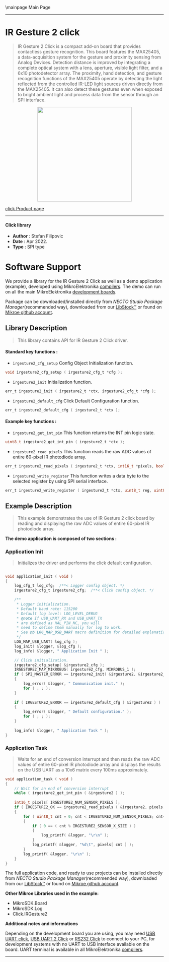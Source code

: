 \mainpage Main Page

---
# IR Gesture 2 click

> IR Gesture 2 Click is a compact add-on board that provides contactless gesture recognition. This board features the MAX25405, a data-acquisition system for the gesture and proximity sensing from Analog Devices. Detection distance is improved by integrating a complete optical system with a lens, aperture, visible light filter, and a 6x10 photodetector array. The proximity, hand detection, and gesture recognition functions of the MAX25405 operate by detecting the light reflected from the controlled IR-LED light sources driven directly from the MAX25405. It can also detect these gestures even when exposed to bright ambient light and process data from the sensor through an SPI interface.

<p align="center">
  <img src="https://download.mikroe.com/images/click_for_ide/irgesture2_click.png" height=300px>
</p>

[click Product page](https://www.mikroe.com/ir-gesture-2-click)

---


#### Click library

- **Author**        : Stefan Filipovic
- **Date**          : Apr 2022.
- **Type**          : SPI type


# Software Support

We provide a library for the IR Gesture 2 Click
as well as a demo application (example), developed using MikroElektronika
[compilers](https://www.mikroe.com/necto-studio).
The demo can run on all the main MikroElektronika [development boards](https://www.mikroe.com/development-boards).

Package can be downloaded/installed directly from *NECTO Studio Package Manager*(recommended way), downloaded from our [LibStock&trade;](https://libstock.mikroe.com) or found on [Mikroe github account](https://github.com/MikroElektronika/mikrosdk_click_v2/tree/master/clicks).

## Library Description

> This library contains API for IR Gesture 2 Click driver.

#### Standard key functions :

- `irgesture2_cfg_setup` Config Object Initialization function.
```c
void irgesture2_cfg_setup ( irgesture2_cfg_t *cfg );
```

- `irgesture2_init` Initialization function.
```c
err_t irgesture2_init ( irgesture2_t *ctx, irgesture2_cfg_t *cfg );
```

- `irgesture2_default_cfg` Click Default Configuration function.
```c
err_t irgesture2_default_cfg ( irgesture2_t *ctx );
```

#### Example key functions :

- `irgesture2_get_int_pin` This function returns the INT pin logic state.
```c
uint8_t irgesture2_get_int_pin ( irgesture2_t *ctx );
```

- `irgesture2_read_pixels` This function reads the raw ADC values of entire 60-pixel IR photodiode array.
```c
err_t irgesture2_read_pixels ( irgesture2_t *ctx, int16_t *pixels, bool flip_pixels );
```

- `irgesture2_write_register` This function writes a data byte to the selected register by using SPI serial interface.
```c
err_t irgesture2_write_register ( irgesture2_t *ctx, uint8_t reg, uint8_t data_in );
```

## Example Description

> This example demonstrates the use of IR Gesture 2 click board by reading and displaying the raw ADC values of entire 60-pixel IR photodiode array.

**The demo application is composed of two sections :**

### Application Init

> Initializes the driver and performs the click default configuration.

```c

void application_init ( void )
{
    log_cfg_t log_cfg;  /**< Logger config object. */
    irgesture2_cfg_t irgesture2_cfg;  /**< Click config object. */

    /** 
     * Logger initialization.
     * Default baud rate: 115200
     * Default log level: LOG_LEVEL_DEBUG
     * @note If USB_UART_RX and USB_UART_TX 
     * are defined as HAL_PIN_NC, you will 
     * need to define them manually for log to work. 
     * See @b LOG_MAP_USB_UART macro definition for detailed explanation.
     */
    LOG_MAP_USB_UART( log_cfg );
    log_init( &logger, &log_cfg );
    log_info( &logger, " Application Init " );

    // Click initialization.
    irgesture2_cfg_setup( &irgesture2_cfg );
    IRGESTURE2_MAP_MIKROBUS( irgesture2_cfg, MIKROBUS_1 );
    if ( SPI_MASTER_ERROR == irgesture2_init( &irgesture2, &irgesture2_cfg ) )
    {
        log_error( &logger, " Communication init." );
        for ( ; ; );
    }
    
    if ( IRGESTURE2_ERROR == irgesture2_default_cfg ( &irgesture2 ) )
    {
        log_error( &logger, " Default configuration." );
        for ( ; ; );
    }
    
    log_info( &logger, " Application Task " );
}

```

### Application Task

> Waits for an end of conversion interrupt and then reads the raw ADC values of entire
60-pixel IR photodiode array and displays the results on the USB UART as a 10x6 matrix every 100ms approximately.

```c
void application_task ( void )
{
    // Wait for an end of conversion interrupt
    while ( irgesture2_get_int_pin ( &irgesture2 ) );
    
    int16_t pixels[ IRGESTURE2_NUM_SENSOR_PIXELS ];
    if ( IRGESTURE2_OK == irgesture2_read_pixels ( &irgesture2, pixels, false ) )
    {
        for ( uint8_t cnt = 0; cnt < IRGESTURE2_NUM_SENSOR_PIXELS; cnt++ )
        {
            if ( 0 == ( cnt % IRGESTURE2_SENSOR_X_SIZE ) )
            {
                log_printf( &logger, "\r\n" );
            }
            log_printf( &logger, "%d\t", pixels[ cnt ] );
        }
        log_printf( &logger, "\r\n" );
    }
}
```

The full application code, and ready to use projects can be installed directly from *NECTO Studio Package Manager*(recommended way), downloaded from our [LibStock&trade;](https://libstock.mikroe.com) or found on [Mikroe github account](https://github.com/MikroElektronika/mikrosdk_click_v2/tree/master/clicks).

**Other Mikroe Libraries used in the example:**

- MikroSDK.Board
- MikroSDK.Log
- Click.IRGesture2

**Additional notes and informations**

Depending on the development board you are using, you may need
[USB UART click](https://www.mikroe.com/usb-uart-click),
[USB UART 2 Click](https://www.mikroe.com/usb-uart-2-click) or
[RS232 Click](https://www.mikroe.com/rs232-click) to connect to your PC, for
development systems with no UART to USB interface available on the board. UART
terminal is available in all MikroElektronika
[compilers](https://shop.mikroe.com/compilers).

---
